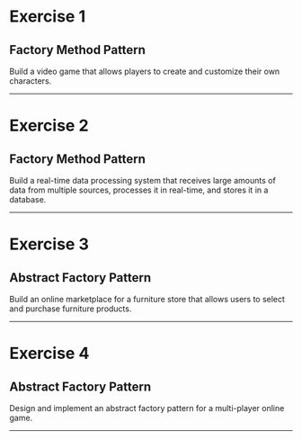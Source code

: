 # Exercise 1

## Factory Method Pattern

Build a video game that allows players to create and customize their own characters. 

---

# Exercise 2

## Factory Method Pattern

Build a real-time data processing system that receives large amounts of data from multiple sources, processes it in real-time, and stores it in a database.

---

# Exercise 3

## Abstract Factory Pattern

Build an online marketplace for a furniture store that allows users to select and purchase furniture products. 

---

# Exercise 4

## Abstract Factory Pattern

Design and implement an abstract factory pattern for a multi-player online game.

---
